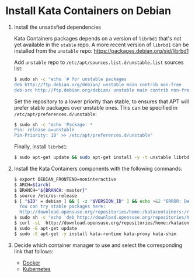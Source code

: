 # Install Kata Containers on Debian

1. Install the unsatisfied dependencies

   Kata Containers packages depends on a version of `librbd1` that's not yet available in the `stable` repo.
   A more recent version of `librbd1` can be installed from the `unstable` repo: https://packages.debian.org/sid/librbd1

   Add `unstable` repo to `/etc/apt/sources.list.d/unstable.list` sources list:

   ```bash
   $ sudo sh -c "echo '# for unstable packages
   deb http://ftp.debian.org/debian/ unstable main contrib non-free
   deb-src http://ftp.debian.org/debian/ unstable main contrib non-free' > /etc/apt/sources.list.d/unstable.list"
   ```

   Set the repository to a lower priority than stable, to ensures that APT will prefer stable packages over unstable ones. This can be specified in `/etc/apt/preferences.d/unstable`:

   ```bash
   $ sudo sh -c "echo 'Package: *
   Pin: release a=unstable
   Pin-Priority: 10' >> /etc/apt/preferences.d/unstable"
   ```

   Finally, install `librbd1`:

   ```bash
   $ sudo apt-get update && sudo apt-get install -y -t unstable librbd1
   ```

2. Install the Kata Containers components with the following commands:

   ```bash
   $ export DEBIAN_FRONTEND=noninteractive
   $ ARCH=$(arch)
   $ BRANCH="${BRANCH:-master}"
   $ source /etc/os-release
   $ [ "$ID" = debian ] && [ -z "$VERSION_ID" ] && echo >&2 "ERROR: Debian unstable not supported.
     You can try stable packages here:
     http://download.opensuse.org/repositories/home:/katacontainers:/releases:/${ARCH}:/${BRANCH}" && exit 1
   $ sudo sh -c "echo 'deb http://download.opensuse.org/repositories/home:/katacontainers:/releases:/${ARCH}:/${BRANCH}/Debian_${VERSION_ID}/ /' > /etc/apt/sources.list.d/kata-containers.list"
   $ curl -sL  http://download.opensuse.org/repositories/home:/katacontainers:/releases:/${ARCH}:/${BRANCH}/Debian_${VERSION_ID}/Release.key | sudo apt-key add -
   $ sudo -E apt-get update
   $ sudo -E apt-get -y install kata-runtime kata-proxy kata-shim
   ```

3. Decide which container manager to use and select the corresponding link that follows:

   - [Docker](docker/debian-docker-install.md)
   - [Kubernetes](https://github.com/kata-containers/documentation/blob/master/Developer-Guide.md#run-kata-containers-with-kubernetes)
